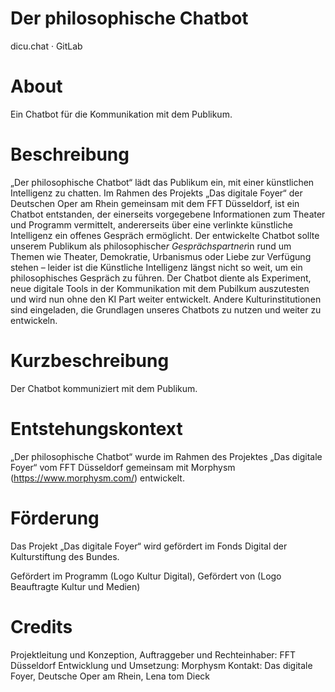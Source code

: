 # Der philosophische Chatbot
dicu.chat · GitLab

# About
Ein Chatbot für die Kommunikation mit dem Publikum. 

# Beschreibung
„Der philosophische Chatbot“ lädt das Publikum ein, mit einer künstlichen Intelligenz zu chatten. Im Rahmen des Projekts „Das digitale Foyer“ der Deutschen Oper am Rhein gemeinsam mit dem FFT Düsseldorf, ist ein Chatbot entstanden, der einerseits vorgegebene Informationen zum Theater und Programm vermittelt, andererseits über eine verlinkte künstliche Intelligenz ein offenes Gespräch ermöglicht. Der entwickelte Chatbot sollte unserem Publikum als philosophische*r Gesprächspartner*in rund um Themen wie Theater, Demokratie, Urbanismus oder Liebe zur Verfügung stehen – leider ist die Künstliche Intelligenz längst nicht so weit, um ein philosophisches Gespräch zu führen. Der Chatbot diente als Experiment, neue digitale Tools in der Kommunikation mit dem Pubilkum auszutesten und wird nun ohne den KI Part weiter entwickelt. Andere Kulturinstitutionen sind eingeladen, die Grundlagen unseres Chatbots zu nutzen und weiter zu entwickeln.

# Kurzbeschreibung
Der Chatbot kommuniziert mit dem Publikum. 

# Entstehungskontext
„Der philosophische Chatbot“ wurde im Rahmen des Projektes „Das digitale Foyer“ vom FFT Düsseldorf gemeinsam mit Morphysm (https://www.morphysm.com/) entwickelt. 

# Förderung
Das Projekt „Das digitale Foyer“ wird gefördert im Fonds Digital der Kulturstiftung des Bundes. 

Gefördert im Programm (Logo Kultur Digital), Gefördert von (Logo Beauftragte Kultur und Medien)

# Credits
Projektleitung und Konzeption, Auftraggeber und Rechteinhaber: FFT Düsseldorf
Entwicklung und Umsetzung: Morphysm 
Kontakt: Das digitale Foyer, Deutsche Oper am Rhein, Lena tom Dieck 

